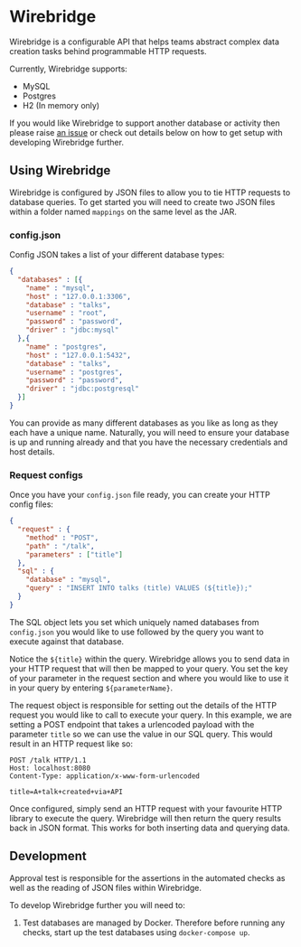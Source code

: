 # Wirebridge
Wirebridge is a configurable API that helps teams abstract complex data creation tasks behind programmable HTTP requests.

Currently, Wirebridge supports:
* MySQL
* Postgres
* H2 (In memory only)

If you would like Wirebridge to support another database or activity then please raise [an issue](https://github.com/mwinteringham/wirebridge/issues/new) or check out details below on how to get setup with developing Wirebridge further.

## Using Wirebridge

Wirebridge is configured by JSON files to allow you to tie HTTP requests to database queries. To get started you will need to create two JSON files within a folder named ```mappings``` on the same level as the JAR.

### config.json

Config JSON takes a list of your different database types:

```json
{
  "databases" : [{
    "name" : "mysql",
    "host" : "127.0.0.1:3306",
    "database" : "talks",
    "username" : "root",
    "password" : "password",
    "driver" : "jdbc:mysql"
  },{
    "name" : "postgres",
    "host" : "127.0.0.1:5432",
    "database" : "talks",
    "username" : "postgres",
    "password" : "password",
    "driver" : "jdbc:postgresql"
  }]
}
```

You can provide as many different databases as you like as long as they each have a unique name. Naturally, you will need to ensure your database is up and running already and that you have the necessary credentials and host details.

### Request configs 

Once you have your ```config.json``` file ready, you can create your HTTP config files:

```json
{
  "request" : {
    "method" : "POST",
    "path" : "/talk",
    "parameters" : ["title"]
  },
  "sql" : {
    "database" : "mysql",
    "query" : "INSERT INTO talks (title) VALUES (${title});"
  }
}
```

The SQL object lets you set which uniquely named databases from ```config.json``` you would like to use followed by the query you want to execute against that database. 

Notice the ```${title}``` within the query. Wirebridge allows you to send data in your HTTP request that will then be mapped to your query. You set the key of your parameter in the request section and where you would like to use it in your query by entering ```${parameterName}```.   

The request object is responsible for setting out the details of the HTTP request you would like to call to execute your query. In this example, we are setting a POST endpoint that takes a urlencoded payload with the parameter ```title``` so we can use the value in our SQL query. This would result in an HTTP request like so:

```
POST /talk HTTP/1.1
Host: localhost:8080
Content-Type: application/x-www-form-urlencoded

title=A+talk+created+via+API
```

Once configured, simply send an HTTP request with your favourite HTTP library to execute the query. Wirebridge will then return the query results back in JSON format. This works for both inserting data and querying data.

## Development

Approval test is responsible for the assertions in the automated checks as well as the reading of JSON files within Wirebridge.

To develop Wirebridge further you will need to:

1. Test databases are managed by Docker. Therefore before running any checks, start up the test databases using ```docker-compose up```.
